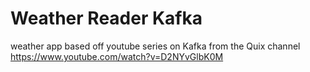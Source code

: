 # Weather Reader Kafka

weather app based off youtube series on Kafka from the Quix channel https://www.youtube.com/watch?v=D2NYvGlbK0M
